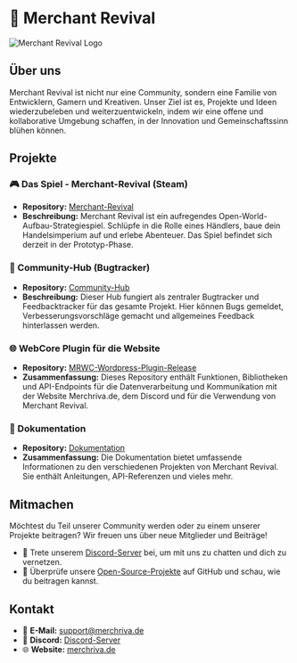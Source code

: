 # 🚀 Merchant Revival

![Merchant Revival Logo]([https://github.com/Merchant-Revival/Merchant-Revival/blob/c7067eeb775628802fe12f4099e789ba4ce63212/Images/logo/MRLogo_V1_1280x720.webp](https://merchriva.de/wp-content/uploads/2023/12/MRLogo_V3_1280x720_German.png))

## Über uns

Merchant Revival ist nicht nur eine Community, sondern eine Familie von Entwicklern, Gamern und Kreativen. Unser Ziel ist es, Projekte und Ideen wiederzubeleben und weiterzuentwickeln, indem wir eine offene und kollaborative Umgebung schaffen, in der Innovation und Gemeinschaftssinn blühen können.

## Projekte

### 🎮 Das Spiel - Merchant-Revival (Steam)

- **Repository:** [Merchant-Revival](https://github.com/Merchant-Revival/Merchant-Revival)
- **Beschreibung:** Merchant Revival ist ein aufregendes Open-World-Aufbau-Strategiespiel. Schlüpfe in die Rolle eines Händlers, baue dein Handelsimperium auf und erlebe Abenteuer. Das Spiel befindet sich derzeit in der Prototyp-Phase.

### 🐞 Community-Hub (Bugtracker)

- **Repository:** [Community-Hub](https://github.com/Merchant-Revival/Community-Hub)
- **Beschreibung:** Dieser Hub fungiert als zentraler Bugtracker und Feedbacktracker für das gesamte Projekt. Hier können Bugs gemeldet, Verbesserungsvorschläge gemacht und allgemeines Feedback hinterlassen werden.

### 🌐 WebCore Plugin für die Website

- **Repository:** [MRWC-Wordpress-Plugin-Release](https://github.com/Merchant-Revival/MRWC-Wordpress-Plugin-Release)
- **Zusammenfassung:** Dieses Repository enthält Funktionen, Bibliotheken und API-Endpoints für die Datenverarbeitung und Kommunikation mit der Website Merchriva.de, dem Discord und für die Verwendung von Merchant Revival.

### 📘 Dokumentation

- **Repository:** [Dokumentation](https://github.com/Merchant-Revival/Dokumentation)
- **Zusammenfassung:** Die Dokumentation bietet umfassende Informationen zu den verschiedenen Projekten von Merchant Revival. Sie enthält Anleitungen, API-Referenzen und vieles mehr.

## Mitmachen

Möchtest du Teil unserer Community werden oder zu einem unserer Projekte beitragen? Wir freuen uns über neue Mitglieder und Beiträge!

- 💬 Trete unserem [Discord-Server](https://discord.gg/merchantrevival) bei, um mit uns zu chatten und dich zu vernetzen.
- 🚀 Überprüfe unsere [Open-Source-Projekte](https://github.com/Merchant-Revival) auf GitHub und schau, wie du beitragen kannst.

## Kontakt

- 📧 **E-Mail:** support@merchriva.de
- 💬 **Discord:** [Discord-Server](https://discord.gg/Vf4RvXzGqC)
- 🌐 **Website:** [merchriva.de](https://merchriva.de/)
